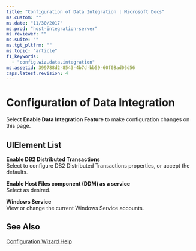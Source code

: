 ```yaml
---
title: "Configuration of Data Integration | Microsoft Docs"
ms.custom: ""
ms.date: "11/30/2017"
ms.prod: "host-integration-server"
ms.reviewer: ""
ms.suite: ""
ms.tgt_pltfrm: ""
ms.topic: "article"
f1_keywords: 
  - "config.wiz.data.integration"
ms.assetid: 399788d2-8543-4b7d-bb59-60f08ad06d56
caps.latest.revision: 4
---
```

# Configuration of Data Integration
Select **Enable Data Integration Feature** to make configuration changes on this page.  
  
## UIElement List  
 **Enable DB2 Distributed Transactions**  
 Select to configure DB2 Distributed Transactions properties, or accept the defaults.  
  
 **Enable Host Files component (DDM) as a service**  
 Select as desired.  
  
 **Windows Service**  
 View or change the current Windows Service accounts.  
  
## See Also  
 [Configuration Wizard Help](../HIS2010/configuration-wizard-help1.md)